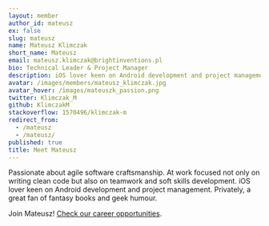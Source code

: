 ```yaml
---
layout: member
author_id: mateusz
ex: false
slug: mateusz
name: Mateusz Klimczak
short_name: Mateusz
email: mateusz.klimczak@brightinventions.pl
bio: Technical Leader & Project Manager
description: iOS lover keen on Android development and project management
avatar: /images/members/mateusz_klimczak.jpg
avatar_hover: /images/mateuszk_passion.png
twitter: Klimczak_M
github: KlimczakM
stackoverflow: 1570496/klimczak-m
redirect_from:
  - /mateusz
  - /mateusz/
published: true
title: Meet Mateusz
---
```

Passionate about agile software craftsmanship. At work focused not only on writing clean code but also on teamwork and soft skills development. iOS lover keen on Android development and project management. Privately, a great fan of fantasy books and geek humour.

Join Mateusz! [Check our career opportunities](/career).